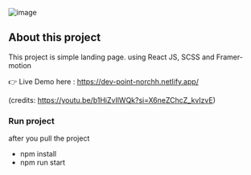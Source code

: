 ![image](https://github.com/a-norchh/dev-point-reactjs/assets/113849661/9e91d412-03e0-4ea3-94fa-aa0875f5d561)

## About this project
This project is simple landing page. using React JS, SCSS and Framer-motion

:point_right: Live Demo here : https://dev-point-norchh.netlify.app/

(credits: https://youtu.be/b1HiZvIlWQk?si=X6neZChcZ_kvIzvE)

### Run project
after you pull the project
- npm install
- npm run start

